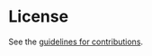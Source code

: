 # License

See the
[guidelines for contributions](https://github.com/ekinnear/draft-webtransport-http2/blob/master/CONTRIBUTING.md).
